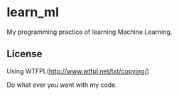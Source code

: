 # learn_ml

My programming practice of learning Machine Learning.


## License

Using WTFPL(http://www.wtfpl.net/txt/copying/)

Do what ever you want with my code.
